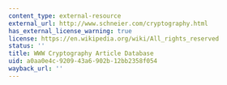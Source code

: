 ```yaml
---
content_type: external-resource
external_url: http://www.schneier.com/cryptography.html
has_external_license_warning: true
license: https://en.wikipedia.org/wiki/All_rights_reserved
status: ''
title: WWW Cryptography Article Database
uid: a0aa0e4c-9209-43a6-902b-12bb2358f054
wayback_url: ''
---
```

